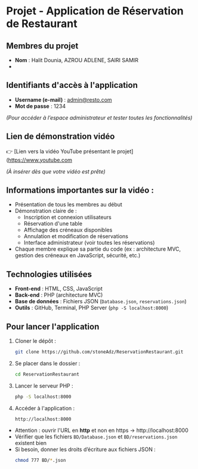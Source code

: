 #  Projet - Application de Réservation de Restaurant

##  Membres du projet

- **Nom** : Halit Dounia, AZROU ADLENE, SAIRI SAMIR
- 

##  Identifiants d'accès à l'application

- **Username (e-mail)** : admin@resto.com
- **Mot de passe** : 1234

*(Pour accéder à l’espace administrateur et tester toutes les fonctionnalités)*

## Lien de démonstration vidéo

👉 [Lien vers la vidéo YouTube présentant le projet](https://www.youtube.com

*(À insérer dès que votre vidéo est prête)*

##  Informations importantes sur la vidéo :

- Présentation de tous les membres au début
- Démonstration claire de :
  - Inscription et connexion utilisateurs
  - Réservation d'une table
  - Affichage des créneaux disponibles
  - Annulation et modification de réservations
  - Interface administrateur (voir toutes les réservations)
- Chaque membre explique sa partie du code (ex : architecture MVC, gestion des créneaux en JavaScript, sécurité, etc.)

##  Technologies utilisées

- **Front-end** : HTML, CSS, JavaScript
- **Back-end** : PHP (architecture MVC)
- **Base de données** : Fichiers JSON (`Database.json`, `reservations.json`)
- **Outils** : GitHub, Terminal, PHP Server (`php -S localhost:8000`)

##  Pour lancer l'application

1. Cloner le dépôt :
    ```bash
    git clone https://github.com/stoneAdz/ReservationRestaurant.git
    ```

2. Se placer dans le dossier :
    ```bash
    cd ReservationRestaurant
    ```

3. Lancer le serveur PHP :
    ```bash
    php -S localhost:8000
    ```

4. Accéder à l'application :
    ```
    http://localhost:8000
    ```


- Attention : ouvrir l'URL en **http** et non en https → http://localhost:8000
- Vérifier que les fichiers `BD/Database.json` et `BD/reservations.json` existent bien
- Si besoin, donner les droits d’écriture aux fichiers JSON :
    ```bash
    chmod 777 BD/*.json
    ```



